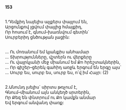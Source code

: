 **153**

\
1.Դեմքիդ նայելիս աչքերս փայլում են,\
 Արցունքով լցվում փայլից հմայքիդ,\
 Որ հոսում է, գնում–խառնվում գետին`\
Սուրբերիդ ցնծության լացին:

\
 ... Ու մոռանում եմ կյանքիս անհամար\
 ... Տխրությունները, վշտերն ու վերքերը\
 ... Ու վայրկյանի մեջ միանում եմ Քո հրեշտակներին,\
 ... Որ գիշեր–ցերեկ գահիդ առջև երգում են երգը այս`\
 ... Սուրբ ես, սուրբ ես, սուրբ ես, ո՛վ իմ Հայր: (2)

\
2.Անունդ լսելիս` սիրտս թռչում է,\
 Գնում–միանում այն անկեղծ սրտերին,\
 Որ Քեզ են փնտրում ու Քո կամքն անմար\
 Եվ երգում անվանդ փառք:
